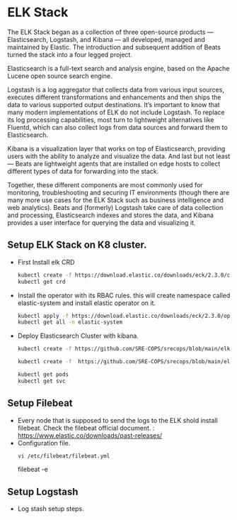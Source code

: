 
#  ELK Stack

The ELK Stack began as a collection of three open-source products — Elasticsearch, Logstash, and Kibana — all developed, managed and maintained by Elastic. The introduction and subsequent addition of Beats turned the stack into a four legged project.

Elasticsearch is a full-text search and analysis engine, based on the Apache Lucene open source search engine. 

Logstash is a log aggregator that collects data from various input sources, executes different transformations and enhancements and then ships the data to various supported output destinations. It’s important to know that many modern implementations of ELK do not include Logstash. To replace its log processing capabilities, most turn to lightweight alternatives like Fluentd, which can also collect logs from data sources and forward them to Elasticsearch. 

Kibana is a visualization layer that works on top of Elasticsearch, providing users with the ability to analyze and visualize the data. And last but not least — Beats are lightweight agents that are installed on edge hosts to collect different types of data for forwarding into the stack.

Together, these different components are most commonly used for monitoring, troubleshooting and securing IT environments (though there are many more use cases for the ELK Stack such as business intelligence and web analytics). Beats and (formerly) Logstash take care of data collection and processing, Elasticsearch indexes and stores the data, and Kibana provides a user interface for querying the data and visualizing it.



## Setup ELK Stack on K8 cluster.
* First Install elk CRD
    ```bash
    kubectl create -f https://download.elastic.co/downloads/eck/2.3.0/crds.yaml
    kubectl get crd
    ```
* Install the operator with its RBAC rules. this will create namespace called elastic-system and install elastic operator on it.
    ```bash
    kubectl apply -f https://download.elastic.co/downloads/eck/2.3.0/operator.yaml
    kubectl get all -n elastic-system
    ```

* Deploy Elasticsearch Cluster with kibana.
    ```bash
    kubectl create -f https://github.com/SRE-COPS/srecops/blob/main/elk/es-dploymentva.yaml

    kubectl create -f  https://github.com/SRE-COPS/srecops/blob/main/elk/kibana.yaml

    kubectl get pods
    kubectl get svc
    ```


## Setup Filebeat

* Every node that is supposed to send the logs to the ELK shold install filebeat. Check the filebeat official document. : https://www.elastic.co/downloads/past-releases/
* Configuration file.
    ```bash
    vi /etc/filebeat/filebeat.yml
    ```
    filebeat -e
    

## Setup Logstash
* Log stash setup steps.




